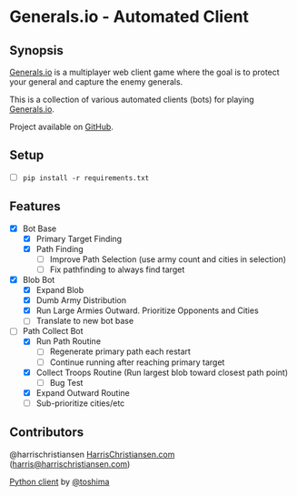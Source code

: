 # Generals.io - Automated Client

## Synopsis

[Generals.io](http://generals.io) is a multiplayer web client game where the goal is to protect your general and capture the enemy generals.  

This is a collection of various automated clients (bots) for playing [Generals.io](http://generals.io).  

Project available on [GitHub](https://github.com/harrischristiansen/generals-bot).  

## Setup

- [ ] `pip install -r requirements.txt`

## Features

- [X] Bot Base
	- [X] Primary Target Finding
	- [X] Path Finding
		- [ ] Improve Path Selection (use army count and cities in selection)
		- [ ] Fix pathfinding to always find target
- [X] Blob Bot
	- [X] Expand Blob
	- [X] Dumb Army Distribution
	- [X] Run Large Armies Outward. Prioritize Opponents and Cities
	- [ ] Translate to new bot base
- [ ] Path Collect Bot
	- [X] Run Path Routine
		- [ ] Regenerate primary path each restart
		- [ ] Continue running after reaching primary target
	- [X] Collect Troops Routine (Run largest blob toward closest path point)
		- [ ] Bug Test
	- [X] Expand Outward Routine
	- [ ] Sub-prioritize cities/etc

## Contributors

@harrischristiansen [HarrisChristiansen.com](http://www.harrischristiansen.com) (harris@harrischristiansen.com)   

[Python client](https://github.com/toshima/generalsio) by [@toshima](https://github.com/toshima)